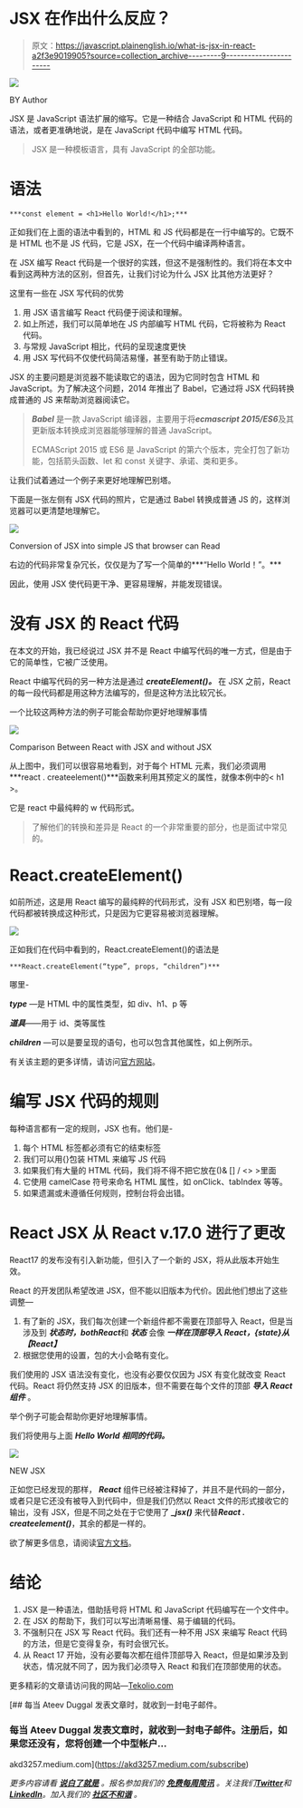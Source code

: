 # JSX 在作出什么反应？

> 原文：<https://javascript.plainenglish.io/what-is-jsx-in-react-a2f3e9019905?source=collection_archive---------9----------------------->

![](img/50744ec766a343133722e98ab30f5dc1.png)

BY Author

JSX 是 JavaScript 语法扩展的缩写。它是一种结合 JavaScript 和 HTML 代码的语法，或者更准确地说，是在 JavaScript 代码中编写 HTML 代码。

> JSX 是一种模板语言，具有 JavaScript 的全部功能。

# **语法**

```
***const element = <h1>Hello World!</h1>;***
```

正如我们在上面的语法中看到的，HTML 和 JS 代码都是在一行中编写的。它既不是 HTML 也不是 JS 代码，它是 JSX，在一个代码中编译两种语言。

在 JSX 编写 React 代码是一个很好的实践，但这不是强制性的。我们将在本文中看到这两种方法的区别，但首先，让我们讨论为什么 JSX 比其他方法更好？

这里有一些在 JSX 写代码的优势

1.  用 JSX 语言编写 React 代码便于阅读和理解。
2.  如上所述，我们可以简单地在 JS 内部编写 HTML 代码，它将被称为 React 代码。
3.  与常规 JavaScript 相比，代码的呈现速度更快
4.  用 JSX 写代码不仅使代码简洁易懂，甚至有助于防止错误。

JSX 的主要问题是浏览器不能读取它的语法，因为它同时包含 HTML 和 JavaScript。为了解决这个问题，2014 年推出了 Babel，它通过将 JSX 代码转换成普通的 JS 来帮助浏览器阅读它。

> ***Babel*** 是一款 JavaScript 编译器，主要用于将***ecmascript 2015/ES6***及其更新版本转换成浏览器能够理解的普通 JavaScript。
> 
> ECMAScript 2015 或 ES6 是 JavaScript 的第六个版本，完全打包了新功能，包括箭头函数、let 和 const 关键字、承诺、类和更多。

让我们试着通过一个例子来更好地理解巴别塔。

下面是一张左侧有 JSX 代码的照片，它是通过 Babel 转换成普通 JS 的，这样浏览器可以更清楚地理解它。

![](img/a974d0af07cbb86cd40b538c05b0f57a.png)

Conversion of JSX into simple JS that browser can Read

右边的代码非常复杂冗长，仅仅是为了写一个简单的***“Hello World！”。***

因此，使用 JSX 使代码更干净、更容易理解，并能发现错误。

# **没有 JSX 的 React 代码**

在本文的开始，我已经说过 JSX 并不是 React 中编写代码的唯一方式，但是由于它的简单性，它被广泛使用。

React 中编写代码的另一种方法是通过 ***createElement()。*** 在 JSX 之前，React 的每一段代码都是用这种方法编写的，但是这种方法比较冗长。

一个比较这两种方法的例子可能会帮助你更好地理解事情

![](img/b6a64a2b60983210b2e33146fbe2f57e.png)

Comparison Between React with JSX and without JSX

从上图中，我们可以很容易地看到，对于每个 HTML 元素，我们必须调用***react . createelement()***函数来利用其预定义的属性，就像本例中的< h1 >。

它是 react 中最纯粹的 w 代码形式。

> 了解他们的转换和差异是 React 的一个非常重要的部分，也是面试中常见的。

# **React.createElement()**

如前所述，这是用 React 编写的最纯粹的代码形式，没有 JSX 和巴别塔，每一段代码都被转换成这种形式，只是因为它更容易被浏览器理解。

![](img/2a382e1dd7a99eb4cb7eee9135061b91.png)

正如我们在代码中看到的，React.createElement()的语法是

```
***React.createElement(“type”, props, “children”)***
```

哪里-

***type*** —是 HTML 中的属性类型，如 div、h1、p 等

***道具***——用于 id、类等属性

***children*** —可以是要呈现的语句，也可以包含其他属性，如上例所示。

有关该主题的更多详情，请访问[官方网站](https://reactjs.org/docs/react-without-jsx.html)。

# 编写 JSX 代码的规则

每种语言都有一定的规则，JSX 也有。他们是-

1.  每个 HTML 标签都必须有它的结束标签
2.  我们可以用{}包装 HTML 来编写 JS 代码
3.  如果我们有大量的 HTML 代码，我们将不得不把它放在()& [] / <> >里面
4.  它使用 camelCase 符号来命名 HTML 属性，如 onClick、tabIndex 等等。
5.  如果遗漏或未遵循任何规则，控制台将会出错。

# React JSX 从 React v.17.0 进行了更改

React17 的发布没有引入新功能，但引入了一个新的 JSX，将从此版本开始生效。

React 的开发团队希望改进 JSX，但不能以旧版本为代价。因此他们想出了这些调整—

1.  有了新的 JSX，我们每次创建一个新组件都不需要在顶部导入 React，但是当涉及到 ***状态时，****b*oth***React***和 ***状态*** 会像 ***一样在顶部导入 React，{state}从【React】***
2.  根据您使用的设置，包的大小会略有变化。

我们使用的 JSX 语法没有变化，也没有必要仅仅因为 JSX 有变化就改变 React 代码。React 将仍然支持 JSX 的旧版本，但不需要在每个文件的顶部 ***导入 React 组件*** 。

举个例子可能会帮助你更好地理解事情。

我们将使用与上面 ***Hello World 相同的代码。***

![](img/ad2009227bce73f286927edd1ff69965.png)

NEW JSX

正如您已经发现的那样， ***React*** 组件已经被注释掉了，并且不是代码的一部分，或者只是它还没有被导入到代码中，但是我们仍然以 React 文件的形式接收它的输出，没有 JSX，但是不同之处在于它使用了 ***_jsx()*** 来代替***React . createelement()***，其余的都是一样的。

欲了解更多信息，请阅读[官方文档](https://reactjs.org/blog/2020/09/22/introducing-the-new-jsx-transform.html#how-to-upgrade-to-the-new-jsx-transform)。

# 结论

1.  JSX 是一种语法，借助括号将 HTML 和 JavaScript 代码编写在一个文件中。
2.  在 JSX 的帮助下，我们可以写出清晰易懂、易于编辑的代码。
3.  不强制只在 JSX 写 React 代码。我们还有一种不用 JSX 来编写 React 代码的方法，但是它变得复杂，有时会很冗长。
4.  从 React 17 开始，没有必要每次都在组件顶部导入 React，但是如果涉及到状态，情况就不同了，因为我们必须导入 React 和我们在顶部使用的状态。

更多精彩的文章请访问我的网站—[Tekolio.com](https://tekolio.com/)

[](https://akd3257.medium.com/subscribe) [## 每当 Ateev Duggal 发表文章时，就收到一封电子邮件。

### 每当 Ateev Duggal 发表文章时，就收到一封电子邮件。注册后，如果您还没有，您将创建一个中型帐户…

akd3257.medium.com](https://akd3257.medium.com/subscribe) 

*更多内容请看* [***说白了就是***](https://plainenglish.io/) *。报名参加我们的* [***免费每周简讯***](http://newsletter.plainenglish.io/) *。关注我们*[***Twitter***](https://twitter.com/inPlainEngHQ)*和*[***LinkedIn***](https://www.linkedin.com/company/inplainenglish/)*。加入我们的* [***社区不和谐***](https://discord.gg/GtDtUAvyhW) *。*
